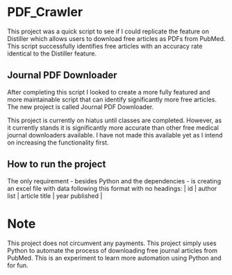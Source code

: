 # PDF_Crawler
This project was a quick script to see if I could replicate the feature on Distiller which allows users to download free articles as PDFs from PubMed. This script successfully identifies free articles with an accuracy rate identical to the Distiller feature.


## Journal PDF Downloader
After completing this script I looked to create a more fully featured and more maintainable script that can identify significantly more free articles. The new project is called Journal PDF Downloader.

This project is currently on hiatus until classes are completed. However, as it currently stands it is significantly more accurate than other free medical journal downloaders available. I have not made this available yet as I intend on increasing the functionality first.


## How to run the project
The only requirement - besides Python and the dependencies - is creating an excel file with data following this format with no headings:
| id | author list | article title | year published |


# Note
This project does not circumvent any payments. This project simply uses Python to automate the process of downloading free journal articles from PubMed. This is an experiment to learn more automation using Python and for fun.